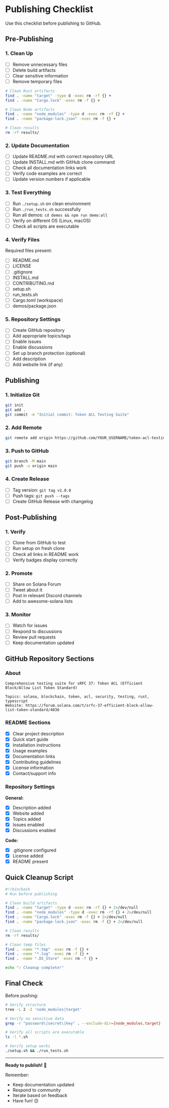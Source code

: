 # Publishing Checklist

Use this checklist before publishing to GitHub.

## Pre-Publishing

### 1. Clean Up

- [ ] Remove unnecessary files
- [ ] Delete build artifacts
- [ ] Clear sensitive information
- [ ] Remove temporary files

```bash
# Clean Rust artifacts
find . -name "target" -type d -exec rm -rf {} +
find . -name "Cargo.lock" -exec rm -f {} +

# Clean Node artifacts
find . -name "node_modules" -type d -exec rm -rf {} +
find . -name "package-lock.json" -exec rm -f {} +

# Clean results
rm -rf results/
```

### 2. Update Documentation

- [ ] Update README.md with correct repository URL
- [ ] Update INSTALL.md with GitHub clone command
- [ ] Check all documentation links work
- [ ] Verify code examples are correct
- [ ] Update version numbers if applicable

### 3. Test Everything

- [ ] Run `./setup.sh` on clean environment
- [ ] Run `./run_tests.sh` successfully
- [ ] Run all demos: `cd demos && npm run demo:all`
- [ ] Verify on different OS (Linux, macOS)
- [ ] Check all scripts are executable

### 4. Verify Files

Required files present:
- [ ] README.md
- [ ] LICENSE
- [ ] .gitignore
- [ ] INSTALL.md
- [ ] CONTRIBUTING.md
- [ ] setup.sh
- [ ] run_tests.sh
- [ ] Cargo.toml (workspace)
- [ ] demos/package.json

### 5. Repository Settings

- [ ] Create GitHub repository
- [ ] Add appropriate topics/tags
- [ ] Enable issues
- [ ] Enable discussions
- [ ] Set up branch protection (optional)
- [ ] Add description
- [ ] Add website link (if any)

## Publishing

### 1. Initialize Git

```bash
git init
git add .
git commit -m "Initial commit: Token ACL Testing Suite"
```

### 2. Add Remote

```bash
git remote add origin https://github.com/YOUR_USERNAME/token-acl-testing-suite.git
```

### 3. Push to GitHub

```bash
git branch -M main
git push -u origin main
```

### 4. Create Release

- [ ] Tag version: `git tag v1.0.0`
- [ ] Push tags: `git push --tags`
- [ ] Create GitHub Release with changelog

## Post-Publishing

### 1. Verify

- [ ] Clone from GitHub to test
- [ ] Run setup on fresh clone
- [ ] Check all links in README work
- [ ] Verify badges display correctly

### 2. Promote

- [ ] Share on Solana Forum
- [ ] Tweet about it
- [ ] Post in relevant Discord channels
- [ ] Add to awesome-solana lists

### 3. Monitor

- [ ] Watch for issues
- [ ] Respond to discussions
- [ ] Review pull requests
- [ ] Keep documentation updated

## GitHub Repository Sections

### About

```
Comprehensive testing suite for sRFC 37: Token ACL (Efficient Block/Allow List Token Standard)

Topics: solana, blockchain, token, acl, security, testing, rust, typescript
Website: https://forum.solana.com/t/srfc-37-efficient-block-allow-list-token-standard/4036
```

### README Sections

- [x] Clear project description
- [x] Quick start guide
- [x] Installation instructions
- [x] Usage examples
- [x] Documentation links
- [x] Contributing guidelines
- [x] License information
- [x] Contact/support info

### Repository Settings

**General:**
- [x] Description added
- [x] Website added
- [x] Topics added
- [x] Issues enabled
- [x] Discussions enabled

**Code:**
- [x] .gitignore configured
- [x] License added
- [x] README present

## Quick Cleanup Script

```bash
#!/bin/bash
# Run before publishing

# Clean build artifacts
find . -name "target" -type d -exec rm -rf {} + 2>/dev/null
find . -name "node_modules" -type d -exec rm -rf {} + 2>/dev/null
find . -name "Cargo.lock" -exec rm -f {} + 2>/dev/null
find . -name "package-lock.json" -exec rm -f {} + 2>/dev/null

# Clean results
rm -rf results/

# Clean temp files
find . -name "*.tmp" -exec rm -f {} +
find . -name "*.log" -exec rm -f {} +
find . -name ".DS_Store" -exec rm -f {} +

echo "✓ Cleanup complete!"
```

## Final Check

Before pushing:
```bash
# Verify structure
tree -L 2 -I 'node_modules|target'

# Verify no sensitive data
grep -r "password\|secret\|key" . --exclude-dir={node_modules,target}

# Verify all scripts are executable
ls -l *.sh

# Verify setup works
./setup.sh && ./run_tests.sh
```

---

**Ready to publish!** 🚀

Remember:
- Keep documentation updated
- Respond to community
- Iterate based on feedback
- Have fun! 😊


